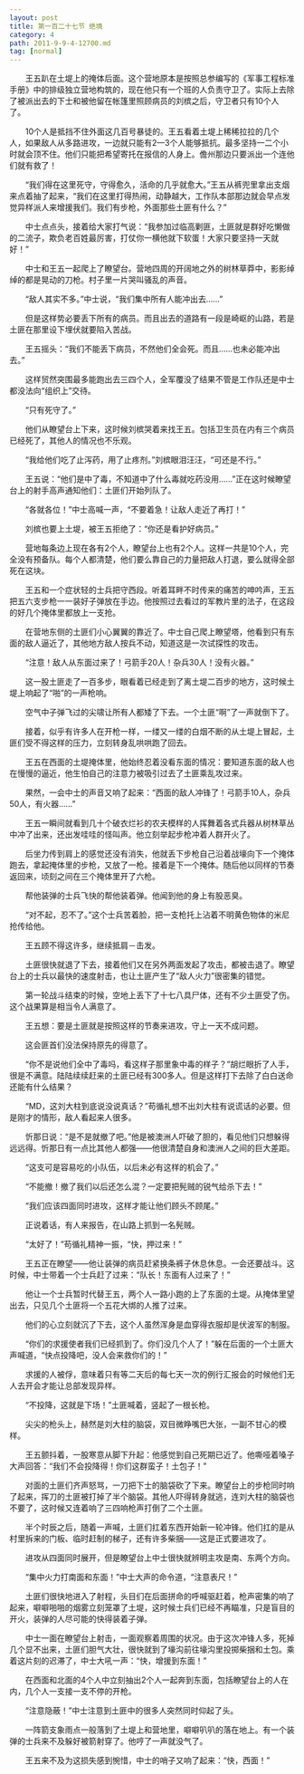```yaml
---
layout: post
title: 第一百二十七节 绝境
category: 4
path: 2011-9-9-4-12700.md
tag: [normal]
---
```


　　王五趴在土堤上的掩体后面。这个营地原本是按照总参编写的《军事工程标准手册》中的排级独立营地构筑的，现在他只有一个班的人负责守卫了。实际上去除了被派出去的下士和被他留在帐篷里照顾病员的刘槟之后，守卫者只有10个人了。

　　10个人是抵挡不住外面这几百号暴徒的。王五看着土堤上稀稀拉拉的几个人，如果敌人从多路进攻，一边就只能有2—3个人能够抵抗。最多坚持一二个小时就会顶不住。他们只能把希望寄托在报信的人身上。儋州那边只要派出一个连他们就有救了！

　　“我们得在这里死守，守得愈久，活命的几乎就愈大。”王五从裤兜里拿出支烟来点着抽了起来，“我们在这里打得热闹，动静越大，工作队本部那边就会早点发觉异样派人来增援我们。我们有步枪，外面那些土匪有什么？”

　　中士点点头，接着给大家打气说：“我参加过临高剿匪，土匪就是群好吃懒做的二流子，欺负老百姓最厉害，打仗你一横他就下软蛋！大家只要坚持一天就好！”

　　中士和王五一起爬上了瞭望台。营地四周的开阔地之外的树林草莽中，影影绰绰的都是晃动的刀枪。村子里一片哭叫骚乱的声音。

　　“敌人其实不多。”中士说，“我们集中所有人能冲出去……”

　　但是这样势必要丢下所有的病员。而且出去的道路有一段是崎岖的山路，若是土匪在那里设下埋伏就要陷入苦战。

　　王五摇头：“我们不能丢下病员，不然他们全会死。而且……也未必能冲出去。”

　　这样贸然突围最多能跑出去三四个人，全军覆没了结果不管是工作队还是中士都没法向“组织上”交待。

　　“只有死守了。”

　　他们从瞭望台上下来，这时候刘槟哭着来找王五。包括卫生员在内有三个病员已经死了，其他人的情况也不乐观。

　　“我给他们吃了止泻药，用了止疼剂。”刘槟眼泪汪汪，“可还是不行。”

　　王五说：“他们是中了毒，不知道中了什么毒就吃药没用……”正在这时候瞭望台上的射手高声通知他们：土匪们开始列队了。

　　“各就各位！”中士高喊一声，“不要着急！让敌人走近了再打！”

　　刘槟也要上土堤，被王五拒绝了：“你还是看护好病员。”

　　营地每条边上现在各有2个人，瞭望台上也有2个人。这样一共是10个人，完全没有预备队。每个人都清楚，他们要么靠自己的力量把敌人打退，要么就得全部死在这块。

　　王五和一个症状轻的士兵把守西段。听着耳畔不时传来的痛苦的呻吟声，王五把五六支步枪一一装好子弹放在手边。他按照过去看过的军教片里的法子，在这段的好几个掩体里都放上一支抢。

　　在营地东侧的土匪们小心翼翼的靠近了。中士自己爬上瞭望塔，他看到只有东面的敌人逼近了，其他地方敌人按兵不动，知道这是一次试探性的攻击。

　　“注意！敌人从东面过来了！弓箭手20人！杂兵30人！没有火器。”

　　这一股土匪走了一百多步，眼看着已经走到了离土堤二百步的地方，这时候土堤上响起了“啪”的一声枪响。

　　空气中子弹飞过的尖啸让所有人都矮了下去。一个土匪“啊”了一声就倒下了。

　　接着，似乎有许多人在开枪一样，一缕又一缕的白烟不断的从土堤上冒起，土匪们受不得这样的压力，立刻转身乱哄哄跑了回去。

　　王五在西面的土堤掩体里，他始终忍着没看东面的情况：要知道东面的敌人也在慢慢的逼近，他生怕自己的注意力被吸引过去了土匪乘乱攻过来。

　　果然，一会中士的声音又响了起来：“西面的敌人冲锋了！弓箭手10人，杂兵50人，有火器……”

　　王五一瞬间就看到几十个破衣烂衫的农夫模样的人挥舞着各式兵器从树林草丛中冲了出来，还出发哇哇的怪叫声。他立刻举起步枪冲着人群开火了。

　　后坐力传到肩上的感觉还没有消失，他就丢下步枪自己沿着战壕向下一个掩体跑去，拿起掩体里的步枪，又放了一枪。接着是下一个掩体。随后他以同样的节奏返回来，顷刻之间在三个掩体里开了六枪。

　　帮他装弹的士兵飞快的帮他装着弹。他闻到他的身上有股恶臭。

　　“对不起，忍不了。”这个士兵苦着脸，把一支枪托上沾着不明黄色物体的米尼抢传给他。

　　王五顾不得这许多，继续抵肩－击发。

　　土匪很快就退了下去，接着他们又在另外两面发起了攻击，都被击退了。瞭望台上的士兵以最快的速度射击，也让土匪产生了“敌人火力”很密集的错觉。

　　第一轮战斗结束的时候，空地上丢下了十七八具尸体，还有不少土匪受了伤。这个战果算是相当令人满意了。

　　王五想：要是土匪就是按照这样的节奏来进攻，守上一天不成问题。

　　这会匪首们没法保持原先的得意了。

　　“你不是说他们全中了毒吗，看这样子那里象中毒的样子？”胡烂眼折了人手，很是不满意。陆陆续续赶来的土匪已经有300多人。但是这样打下去除了白白送命还能有什么结果？

　　“MD，这刘大柱到底说没说真话？”苟循礼想不出刘大柱有说谎话的必要。但是刚才的情形，敌人看起来人很多。

　　忻那日说：“是不是就撤了吧。”他是被澳洲人吓破了胆的，看见他们只想躲得远远得。忻那日有一点比其他人都强——他很清楚自身和澳洲人之间的巨大差距。

　　“这支可是容易吃的小队伍，以后未必有这样的机会了。”

　　“不能撤！撤了我们以后还怎么混？一定要把髡贼的锐气给杀下去！”

　　“我们应该四面同时进攻，这样才能让他们顾头不顾尾。”

　　正说着话，有人来报告，在山路上抓到一名髡贼。

　　“太好了！”苟循礼精神一振，“快，押过来！”

　　王五正在瞭望——他让装弹的病员赶紧换条裤子休息休息。一会还要战斗。这时候，中士带着一个士兵赶了过来：“队长！东面有人过来了！”

　　他让一个士兵暂时代替王五，两个人一路小跑的上了东面的土堤。从掩体里望出去，只见几个土匪将一个五花大绑的人推了过来。

　　他们的心立刻就沉了下去，这个人虽然浑身是血穿得衣服却是伏波军的制服。

　　“你们的求援使者我们已经抓到了。你们没几个人了！”躲在后面的一个土匪大声喊道，“快点投降吧，没人会来救你们的！”

　　求援的人被俘，意味着只有等二天后的每七天一次的例行汇报会的时候他们无人去开会才能让总部发现异样。

　　“不投降，这就是下场！”土匪喊着，竖起了一根长枪。

　　尖尖的枪头上，赫然是刘大柱的脑袋，双目微睁嘴巴大张，一副不甘心的模样。

　　王五颤抖着，一股寒意从脚下升起：他感觉到自己死期已近了。他嘶哑着嗓子大声回答：“我们不会投降得！你们这群蛮子！土包子！”

　　对面的土匪们齐声怒骂，一刀把下士的脑袋砍了下来。瞭望台上的步枪同时响了起来，挥刀的土匪被打掉了半个脑袋。其他人吓得转身就逃，连刘大柱的脑袋也不要了，这时候又连着响了三四响枪声打倒了二个土匪。

　　半个时辰之后，随着一声喊，土匪们扛着东西开始新一轮冲锋。他们扛的是从村里拆来的门板、临时赶制的梯子，还有许多柴捆——这是正式要进攻了。

　　进攻从四面同时展开，但是瞭望台上中士很快就辨明主攻是南、东两个方向。

　　“集中火力打南面和东面！”中士大声的命令道，“注意表尺！”

　　土匪们很快地进入了射程，头目们在后面拼命的呼喊驱赶着，枪声密集的响了起来，噼噼啪啪的烟雾立刻笼罩了土堤，这时候士兵们已经不再瞄准，只是盲目的开火，装弹的人尽可能的快得装着子弹。

　　中士一面在瞭望台上射击，一面观察着周围的状况。由于这次冲锋人多，死掉几个显不出来，土匪们胆气大壮，很快就到了壕沟前往壕沟里投掷柴捆和土包。乘着这片刻的迟滞了，中士大吼一声：“快，增援到东面！”

　　在西面和北面的4个人中立刻抽出2个人一起奔到东面，包括瞭望台上的人在内，几个人一支接一支不停的开枪。

　　“注意隐蔽！”中士注意到土匪中的很多人突然同时仰起了头。

　　一阵箭支象雨点一般落到了土堤上和营地里，噼噼叭叭的落在地上。有一个装弹的士兵来不及躲好被箭射穿了。他哼了一声就没气了。

　　王五来不及为这损失感到惋惜，中士的哨子又响了起来：“快，西面！”
